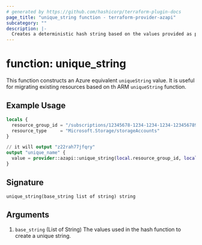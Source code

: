 ```yaml
---
# generated by https://github.com/hashicorp/terraform-plugin-docs
page_title: "unique_string function - terraform-provider-azapi"
subcategory: ""
description: |-
  Creates a deterministic hash string based on the values provided as parameters.
---
```


# function: unique_string

This function constructs an Azure equivalent `uniqueString` value. It is useful for migrating existing resources based on th ARM `uniqueString` function.

## Example Usage

```terraform
locals {
  resource_group_id = "/subscriptions/12345678-1234-1234-1234-123456789012/resourceGroups/my-rg"
  resource_type     = "Microsoft.Storage/storageAccounts"
}

// it will output "z22rah77jfqry"
output "unique_name" {
  value = provider::azapi::unique_string(local.resource_group_id, local.resource_type)
}
```

## Signature

<!-- signature generated by tfplugindocs -->
```text
unique_string(base_string list of string) string
```

## Arguments

<!-- arguments generated by tfplugindocs -->
1. `base_string` (List of String) The values used in the hash function to create a unique string.

